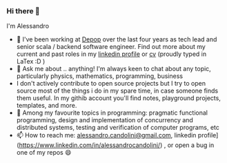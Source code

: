### Hi there 👋

I'm Alessandro

- 🔭  I've been working at [Depop](https://depop.com/) over the last four years as tech lead and senior scala / backend software engineer. Find out more about my current and past roles in my [linkedin profile](https://www.linkedin.com/in/alessandrocandolini/) or [cv](https://github.com/alessandrocandolini/cv-public) (proudly typed in LaTex :D ) 
- 💬 Ask me about .. anything! I'm always keen to chat about any topic, particularly physics, mathematics, programming, business
- I don't actively contribute to open source projects but I try to open source most of the things i do in my spare time, in case someone finds them useful. In my githib account you'll find notes, playground projects, templates, and more. 
- 🌱 Among my favourite topics in programming: pragmatic functional programming, design and implementation of concurrency and distributed systems, testing and verification of computer programs, etc
- 📫 How to reach me: alessandro.candolini@gmail.com, linkedin profile](https://www.linkedin.com/in/alessandrocandolini/) , or open a bug in one of my repos 😄 



